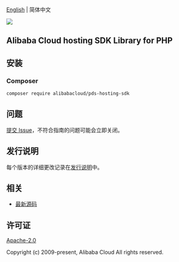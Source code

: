 [English](README.md) | 简体中文

![](https://aliyunsdk-pages.alicdn.com/icons/AlibabaCloud.svg)

## Alibaba Cloud hosting SDK Library for PHP

## 安装

### Composer

```bash
composer require alibabacloud/pds-hosting-sdk
```

## 问题

[提交 Issue](https://github.com/aliyun/aliyun-ccp/issues/new)，不符合指南的问题可能会立即关闭。

## 发行说明

每个版本的详细更改记录在[发行说明](./ChangeLog.txt)中。

## 相关

* [最新源码](https://github.com/aliyun/aliyun-ccp)

## 许可证

[Apache-2.0](http://www.apache.org/licenses/LICENSE-2.0)

Copyright (c) 2009-present, Alibaba Cloud All rights reserved.
